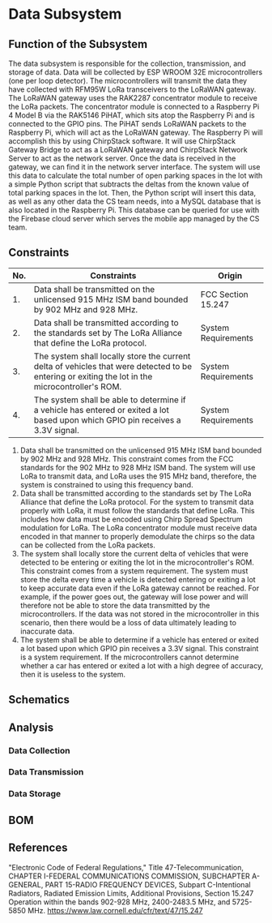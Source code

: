 # Data Subsystem

## Function of the Subsystem
The data subsystem is responsible for the collection, transmission, and storage of data. Data will be collected by ESP WROOM 32E microcontrollers (one per loop detector). The microcontrollers will transmit the data they have collected with RFM95W LoRa transceivers to the LoRaWAN gateway. The LoRaWAN gateway uses the RAK2287 concentrator module to receive the LoRa packets. The concentrator module is connected to a Raspberry Pi 4 Model B via the RAK5146 PiHAT, which sits atop the Raspberry Pi and is connected to the GPIO pins. The PiHAT sends LoRaWAN packets to the Raspberry Pi, which will act as the LoRaWAN gateway. The Raspberry Pi will accomplish this by using ChirpStack software. It will use ChirpStack Gateway Bridge to act as a LoRaWAN gateway and ChirpStack Network Server to act as the network server. Once the data is received in the gateway, we can find it in the network server interface. The system will use this data to calculate the total number of open parking spaces in the lot with a simple Python script that subtracts the deltas from the known value of total parking spaces in the lot. Then, the Python script will insert this data, as well as any other data the CS team needs, into a MySQL database that is also located in the Raspberry Pi. This database can be queried for use with the Firebase cloud server which serves the mobile app managed by the CS team.

## Constraints
| No. | Constraints                                                                                                                                     | Origin              |
|-----|-------------------------------------------------------------------------------------------------------------------------------------------------|---------------------|
| 1.  | Data shall be transmitted on the unlicensed 915 MHz ISM band bounded by 902 MHz and 928 MHz.                                                    | FCC Section 15.247  |
| 2.  | Data shall be transmitted according to the standards set by The LoRa Alliance that define the LoRa protocol.                                     | System Requirements |
| 3.  | The system shall locally store the current delta of vehicles that were detected to be entering or exiting the lot in the microcontroller's ROM. | System Requirements |
| 4.  | The system shall be able to determine if a vehicle has entered or exited a lot based upon which GPIO pin receives a 3.3V signal.                | System Requirements |

1. Data shall be transmitted on the unlicensed 915 MHz ISM band bounded by 902 MHz and 928 MHz. This constraint comes from the FCC standards for the 902 MHz to 928 MHz ISM band. The system will use LoRa to transmit data, and LoRa uses the 915 MHz band, therefore, the system is constrained to using this frequency band.
2. Data shall be transmitted according to the standards set by The LoRa Alliance that define the LoRa protocol. For the system to transmit data properly with LoRa, it must follow the standards that define LoRa. This includes how data must be encoded using Chirp Spread Spectrum modulation for LoRa. The LoRa concentrator module must receive data encoded in that manner to properly demodulate the chirps so the data can be collected from the LoRa packets.
3. The system shall locally store the current delta of vehicles that were detected to be entering or exiting the lot in the microcontroller's ROM. This constraint comes from a system requirement. The system must store the delta every time a vehicle is detected entering or exiting a lot to keep accurate data even if the LoRa gateway cannot be reached. For example, if the power goes out, the gateway will lose power and will therefore not be able to store the data transmitted by the microcontrollers. If the data was not stored in the microcontroller in this scenario, then there would be a loss of data ultimately leading to inaccurate data.
4. The system shall be able to determine if a vehicle has entered or exited a lot based upon which GPIO pin receives a 3.3V signal. This constraint is a system requirement. If the microcontrollers cannot determine whether a car has entered or exited a lot with a high degree of accuracy, then it is useless to the system.

## Schematics


## Analysis
### Data Collection

### Data Transmission

### Data Storage

## BOM


## References
"Electronic Code of Federal Regulations," Title 47-Telecommunication, CHAPTER I-FEDERAL COMMUNICATIONS COMMISSION, SUBCHAPTER A-GENERAL, PART 15-RADIO FREQUENCY DEVICES, Subpart C-Intentional Radiators, Radiated Emission Limits, Additional Provisions, Section 15.247 Operation within the bands 902-928 MHz, 2400-2483.5 MHz, and 5725-5850 MHz. https://www.law.cornell.edu/cfr/text/47/15.247
